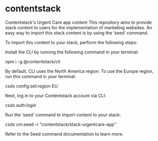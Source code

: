 # contentstack
Contentstack's Urgent Care app content
This repository aims to provide stack content to users for the implementation of marketing websites. An easy way to import this stack content is by using the ‘seed’ command.

To import this content to your stack, perform the following steps:

Install the CLI by running the following command in your terminal:

npm i -g @contentstack/cli

By default, CLI uses the North America region. To use the Europe region, run this command in your terminal:

csdx config:set:region EU

Next, log in to your Contentstack account via CLI:

csdx auth:login

Run the ‘seed’ command to import content to your stack:

csdx cm:seed -r "contentstack/stack-urgentcare-app"

Refer to the Seed command documentation to learn more.
